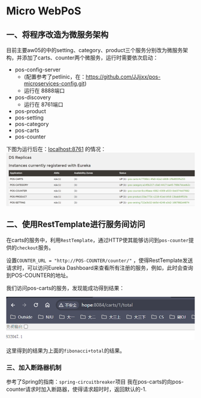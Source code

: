 # Micro WebPoS 

## 一、将程序改造为微服务架构

目前主要aw05的中的setting、category、product三个服务分别改为微服务架构，并添加了carts、counter两个微服务，运行时需要依次启动：
- pos-config-server 
  - (配置参考了petlinic，在：https://github.com/JJjjxx/pos-microservices-config.git)
  - 运行在 8888端口
- pos-discovery
  - 运行在 8761端口
- pos-product
- pos-setting 
- pos-category 
- pos-carts
- pos-counter

下图为运行后在：[localhost:8761](http://localhost:8761/) 的情况：
![alt text](images/Eureka.png)




## 二、使用RestTemplate进行服务间访问
在carts的服务中，利用`RestTemplate`，通过HTTP使其能够访问到`pos-counter`提供的`checkout`服务。

设置`COUNTER_URL = "http://POS-COUNTER/counter/"`
，使得RestTemplate发送请求时，可以访问Eureka Dashboard来查看所有注册的服务，例如，此时会查询到POS-COUNTER的地址。

我们访问pos-carts的服务，发现能成功得到结果：

![alt text](images/carts-1-total.png)

这里得到的结果为上面的`fibonacci+total`的结果。


### 三、加入断路器机制

参考了Spring的指南：`spring-circuitbreaker`项目
我在pos-carts的向pos-counter请求时加入断路器，使得请求超时时，返回默认的-1.



